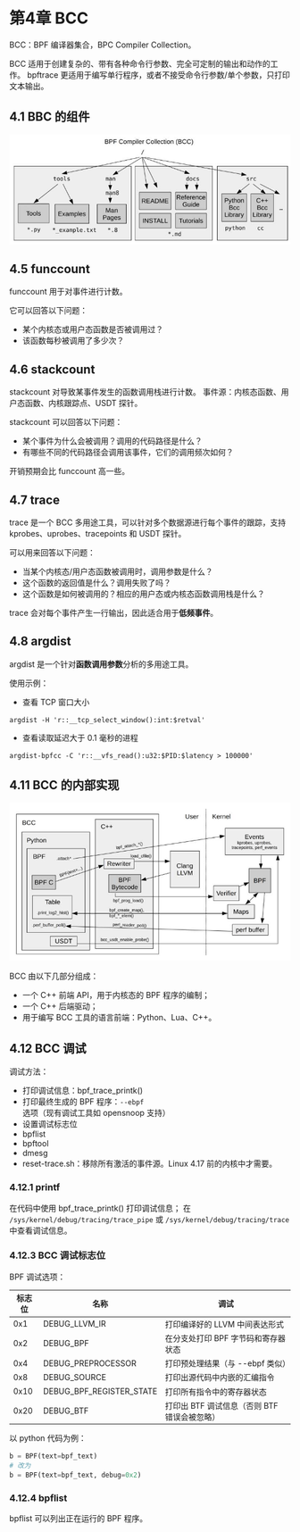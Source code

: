 # 第4章 BCC

BCC：BPF 编译器集合，BPC Compiler Collection。

BCC 适用于创建复杂的、带有各种命令行参数、完全可定制的输出和动作的工作。
bpftrace 更适用于编写单行程序，或者不接受命令行参数/单个参数，只打印文本输出。

## 4.1 BBC 的组件

![](bbc-structure.png)

## 4.5 funccount

funccount 用于对事件进行计数。

它可以回答以下问题：
- 某个内核态或用户态函数是否被调用过？
- 该函数每秒被调用了多少次？


## 4.6 stackcount

stackcount 对导致某事件发生的函数调用栈进行计数。
事件源：内核态函数、用户态函数、内核跟踪点、USDT 探针。

stackcount 可以回答以下问题：
- 某个事件为什么会被调用？调用的代码路径是什么？
- 有哪些不同的代码路径会调用该事件，它们的调用频次如何？

开销预期会比 funccount 高一些。


## 4.7 trace

trace 是一个 BCC 多用途工具，可以针对多个数据源进行每个事件的跟踪，支持 kprobes、uprobes、tracepoints 和 USDT 探针。

可以用来回答以下问题：
- 当某个内核态/用户态函数被调用时，调用参数是什么？
- 这个函数的返回值是什么？调用失败了吗？
- 这个函数是如何被调用的？相应的用户态或内核态函数调用栈是什么？

trace 会对每个事件产生一行输出，因此适合用于**低频事件**。

## 4.8 argdist

argdist 是一个针对**函数调用参数**分析的多用途工具。

使用示例：

- 查看 TCP 窗口大小

```shell
argdist -H 'r::__tcp_select_window():int:$retval'
```

- 查看读取延迟大于 0.1 毫秒的进程

```shell
argdist-bpfcc -C 'r::__vfs_read():u32:$PID:$latency > 100000'
```


## 4.11 BCC 的内部实现

![](bcc-internals.png)

BCC 由以下几部分组成：

- 一个 C++ 前端 API，用于内核态的 BPF 程序的编制；
- 一个 C++ 后端驱动；
- 用于编写 BCC 工具的语言前端：Python、Lua、C++。

## 4.12 BCC 调试

调试方法：

- 打印调试信息：bpf_trace_printk()
- 打印最终生成的 BPF 程序：`--ebpf`选项（现有调试工具如 opensnoop 支持）
- 设置调试标志位
- bpflist
- bpftool
- dmesg
- reset-trace.sh：移除所有激活的事件源。Linux 4.17 前的内核中才需要。

### 4.12.1 printf

在代码中使用 bpf_trace_printk() 打印调试信息；
在 `/sys/kernel/debug/tracing/trace_pipe` 或 `/sys/kernel/debug/tracing/trace` 中查看调试信息。

### 4.12.3 BCC 调试标志位

BPF 调试选项：

|标志位|名称|调试|
|---|---|---|
|0x1|DEBUG_LLVM_IR|打印编译好的 LLVM 中间表达形式|
|0x2|DEBUG_BPF|在分支处打印 BPF 字节码和寄存器状态|
|0x4|DEBUG_PREPROCESSOR|打印预处理结果（与 --ebpf 类似）|
|0x8|DEBUG_SOURCE|打印出源代码中内嵌的汇编指令|
|0x10|DEBUG_BPF_REGISTER_STATE|打印所有指令中的寄存器状态|
|0x20|DEBUG_BTF|打印出 BTF 调试信息（否则 BTF 错误会被忽略）|


以 python 代码为例：

```python
b = BPF(text=bpf_text)
# 改为
b = BPF(text=bpf_text, debug=0x2)
```

### 4.12.4 bpflist

bpflist 可以列出正在运行的 BPF 程序。
